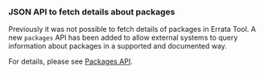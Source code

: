 ### JSON API to fetch details about packages

Previously it was not possible to fetch details of packages in Errata Tool. A
new `packages` API has been added to allow external systems to query information
about packages in a supported and documented way.

For details, please see [Packages API][PackagesApi].

[PackagesApi]: https://errata.devel.redhat.com/developer-guide/api-http-api.html#api-packages
